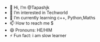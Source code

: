- 👋 Hi, I’m @Tapashjk
- 👀 I’m interested in Techworld
- 🌱 I’m currently learning c++, Python,Maths
- 📫 How to reach me $
- 😄 Pronouns: HE/HIM
- ⚡ Fun fact: i am slow learner



